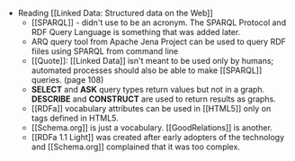 - Reading [[Linked Data: Structured data on the Web]]
	- [[SPARQL]] - didn't use to be an acronym. The SPARQL Protocol and RDF Query Language is something that was added later.
	- ARQ query tool from Apache Jena Project can be used to query RDF fiiles using SPARQL from command line
	- [[Quote]]: [[Linked Data]] isn't meant to be used only by humans; automated processes should also be able to make [[SPARQL]] queries. (page 108)
	- **SELECT** and **ASK** query types return values but not in a graph. **DESCRIBE** and **CONSTRUCT** are used to return results as graphs.
	- [[RDFa]] vocabulary attributes can be used in [[HTML5]] only on tags defined in HTML5.
	- [[Schema.org]] is just a vocabulary. [[GoodRelations]] is another.
	- [[RDFa 1.1 Light]] was created after early adopters of the technology and [[Schema.org]] complained that it was too complex.